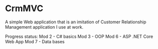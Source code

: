 # CrmMVC

A simple Web application that is an imitation of Customer Relationship Management application I use at work.

Progress status:
    Mod 2 - C# basics
    Mod 3 - OOP
    Mod 6 - ASP .NET Core Web App
    Mod 7 - Data bases

